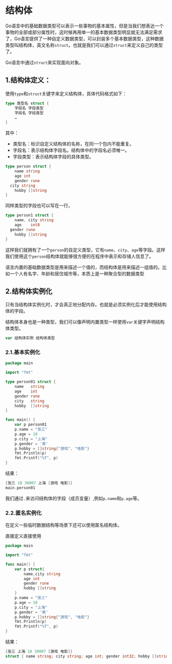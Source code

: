 # 结构体

Go语言中的基础数据类型可以表示一些事物的基本属性，但是当我们想表达一个事物的全部或部分属性时，这时候再用单一的基本数据类型明显就无法满足需求了，Go语言提供了一种自定义数据类型，可以封装多个基本数据类型，这种数据类型叫结构体，英文名称`struct`。也就是我们可以通过`struct`来定义自己的类型了。

Go语言中通过`struct`来实现面向对象。

## 1.结构体定义：

使用`type`和`struct`关键字来定义结构体，具体代码格式如下：

```go
type 类型名 struct {
    字段名 字段类型
    字段名 字段类型
    …
}
```

其中：

- 类型名：标识自定义结构体的名称，在同一个包内不能重复。
- 字段名：表示结构体字段名。结构体中的字段名必须唯一。
- 字段类型：表示结构体字段的具体类型。

```go
type person struct {
	name string
	age int
	gender rune
  city string
	hobby []string
}
```

同样类型的字段也可以写在一行，

```go
type person1 struct {
	name, city string
	age    int8
  gender rune
	hobby []string
}
```

这样我们就拥有了一个`person`的自定义类型，它有`name`、`city`、`age`等字段。这样我们使用这个`person`结构体就能够很方便的在程序中表示和存储人信息了。

语言内置的基础数据类型是用来描述一个值的，而结构体是用来描述一组值的。比如一个人有名字、年龄和居住城市等，本质上是一种聚合型的数据类型

## 2.结构体实例化

只有当结构体实例化时，才会真正地分配内存。也就是必须实例化后才能使用结构体的字段。

结构体本身也是一种类型，我们可以像声明内置类型一样使用`var`关键字声明结构体类型。

```go
var 结构体实例 结构体类型
```

### 2.1.基本实例化

```go
package main

import "fmt"

type person01 struct {
	name   string
	age    int
	gender rune
	city   string
	hobby  []string
}

func main() {
	var p person01
	p.name = "张三"
	p.age = 18
	p.city = "上海"
	p.gender = '男'
	p.hobby = []string{"游戏", "电影"}
	fmt.Println(p)
	fmt.Printf("%T", p)
}
```

结果：

```go
{张三 18 30007 上海 [游戏 电影]}
main.person01
```

我们通过`.`来访问结构体的字段（成员变量）,例如`p.name`和`p.age`等。

### 2.2.匿名实例化

在定义一些临时数据结构等场景下还可以使用匿名结构体。

直接定义直接使用

```go
package main

import "fmt"

func main() {
	var p struct{
		name,city string
		age int
		gender rune
		hobby []string
	}
	p.name = "张三"
	p.age = 18
	p.city = "上海"
	p.gender = '男'
	p.hobby = []string{"游戏", "电影"}
	fmt.Println(p)
	fmt.Printf("%T", p)
}
```

结果：

```GO
{张三 上海 18 30007 [游戏 电影]}
struct { name string; city string; age int; gender int32; hobby []string }
```

